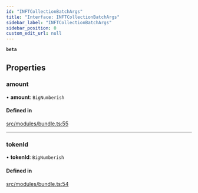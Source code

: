 ```yaml
---
id: "INFTCollectionBatchArgs"
title: "Interface: INFTCollectionBatchArgs"
sidebar_label: "INFTCollectionBatchArgs"
sidebar_position: 0
custom_edit_url: null
---
```


**`beta`**

## Properties

### amount

• **amount**: `BigNumberish`

#### Defined in

[src/modules/bundle.ts:55](https://github.com/PrasoonPratham/nftlabs-sdk-ts/blob/e7d1d7f/src/modules/bundle.ts#L55)

___

### tokenId

• **tokenId**: `BigNumberish`

#### Defined in

[src/modules/bundle.ts:54](https://github.com/PrasoonPratham/nftlabs-sdk-ts/blob/e7d1d7f/src/modules/bundle.ts#L54)

